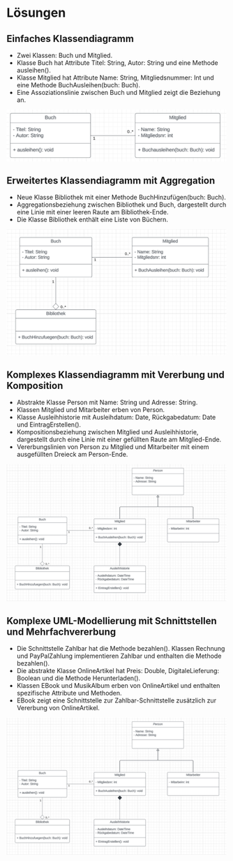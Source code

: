 # Lösungen

## Einfaches Klassendiagramm

- Zwei Klassen: Buch und Mitglied.
- Klasse Buch hat Attribute Titel: String, Autor: String und eine Methode ausleihen().
- Klasse Mitglied hat Attribute Name: String, Mitgliedsnummer: Int und eine Methode BuchAusleihen(buch: Buch).
- Eine Assoziationslinie zwischen Buch und Mitglied zeigt die Beziehung an.

![1. Lösung](../../images/5_1_loesung.png)

## Erweitertes Klassendiagramm mit Aggregation

- Neue Klasse Bibliothek mit einer Methode BuchHinzufügen(buch: Buch).
- Aggregationsbeziehung zwischen Bibliothek und Buch, dargestellt durch eine Linie mit einer leeren Raute am Bibliothek-Ende.
- Die Klasse Bibliothek enthält eine Liste von Büchern.

![2. Lösung](../../images/5_2_loesung.png)

## Komplexes Klassendiagramm mit Vererbung und Komposition

- Abstrakte Klasse Person mit Name: String und Adresse: String.
- Klassen Mitglied und Mitarbeiter erben von Person.
- Klasse Ausleihhistorie mit Ausleihdatum: Date, Rückgabedatum: Date und EintragErstellen().
- Kompositionsbeziehung zwischen Mitglied und Ausleihhistorie, dargestellt durch eine Linie mit einer gefüllten Raute am Mitglied-Ende.
- Vererbungslinien von Person zu Mitglied und Mitarbeiter mit einem ausgefüllten Dreieck am Person-Ende.

![3. Lösung](../../images/5_3_loesung.png)

## Komplexe UML-Modellierung mit Schnittstellen und Mehrfachvererbung

- Die Schnittstelle Zahlbar hat die Methode bezahlen().
Klassen Rechnung und PayPalZahlung implementieren Zahlbar und enthalten die Methode bezahlen().
- Die abstrakte Klasse OnlineArtikel hat Preis: Double, DigitaleLieferung: Boolean und die Methode Herunterladen().
- Klassen EBook und MusikAlbum erben von OnlineArtikel und enthalten spezifische Attribute und Methoden.
- EBook zeigt eine Schnittstelle zur Zahlbar-Schnittstelle zusätzlich zur Vererbung von OnlineArtikel.

![4. Lösung](../../images/5_3_loesung.png)